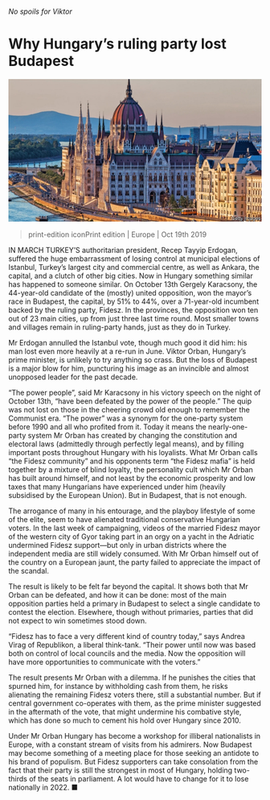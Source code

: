 ###### No spoils for Viktor

# Why Hungary’s ruling party lost Budapest 

![image](images/20191019_EUP004_0.jpg) 

> print-edition iconPrint edition | Europe | Oct 19th 2019 

IN MARCH TURKEY’S authoritarian president, Recep Tayyip Erdogan, suffered the huge embarrassment of losing control at municipal elections of Istanbul, Turkey’s largest city and commercial centre, as well as Ankara, the capital, and a clutch of other big cities. Now in Hungary something similar has happened to someone similar. On October 13th Gergely Karacsony, the 44-year-old candidate of the (mostly) united opposition, won the mayor’s race in Budapest, the capital, by 51% to 44%, over a 71-year-old incumbent backed by the ruling party, Fidesz. In the provinces, the opposition won ten out of 23 main cities, up from just three last time round. Most smaller towns and villages remain in ruling-party hands, just as they do in Turkey. 

Mr Erdogan annulled the Istanbul vote, though much good it did him: his man lost even more heavily at a re-run in June. Viktor Orban, Hungary’s prime minister, is unlikely to try anything so crass. But the loss of Budapest is a major blow for him, puncturing his image as an invincible and almost unopposed leader for the past decade. 

“The power people”, said Mr Karacsony in his victory speech on the night of October 13th, “have been defeated by the power of the people.” The quip was not lost on those in the cheering crowd old enough to remember the Communist era. “The power” was a synonym for the one-party system before 1990 and all who profited from it. Today it means the nearly-one-party system Mr Orban has created by changing the constitution and electoral laws (admittedly through perfectly legal means), and by filling important posts throughout Hungary with his loyalists. What Mr Orban calls “the Fidesz community” and his opponents term “the Fidesz mafia” is held together by a mixture of blind loyalty, the personality cult which Mr Orban has built around himself, and not least by the economic prosperity and low taxes that many Hungarians have experienced under him (heavily subsidised by the European Union). But in Budapest, that is not enough. 

The arrogance of many in his entourage, and the playboy lifestyle of some of the elite, seem to have alienated traditional conservative Hungarian voters. In the last week of campaigning, videos of the married Fidesz mayor of the western city of Gyor taking part in an orgy on a yacht in the Adriatic undermined Fidesz support—but only in urban districts where the independent media are still widely consumed. With Mr Orban himself out of the country on a European jaunt, the party failed to appreciate the impact of the scandal. 

The result is likely to be felt far beyond the capital. It shows both that Mr Orban can be defeated, and how it can be done: most of the main opposition parties held a primary in Budapest to select a single candidate to contest the election. Elsewhere, though without primaries, parties that did not expect to win sometimes stood down. 

“Fidesz has to face a very different kind of country today,” says Andrea Virag of Republikon, a liberal think-tank. “Their power until now was based both on control of local councils and the media. Now the opposition will have more opportunities to communicate with the voters.” 

The result presents Mr Orban with a dilemma. If he punishes the cities that spurned him, for instance by withholding cash from them, he risks alienating the remaining Fidesz voters there, still a substantial number. But if central government co-operates with them, as the prime minister suggested in the aftermath of the vote, that might undermine his combative style, which has done so much to cement his hold over Hungary since 2010. 

Under Mr Orban Hungary has become a workshop for illiberal nationalists in Europe, with a constant stream of visits from his admirers. Now Budapest may become something of a meeting place for those seeking an antidote to his brand of populism. But Fidesz supporters can take consolation from the fact that their party is still the strongest in most of Hungary, holding two-thirds of the seats in parliament. A lot would have to change for it to lose nationally in 2022. ■ 

